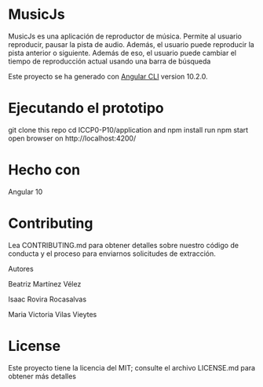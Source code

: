 # MusicJs

MusicJs es una aplicación de reproductor de música. Permite al usuario reproducir, pausar la pista de audio. Además, el usuario puede reproducir la pista anterior o siguiente. Además de eso, el usuario puede cambiar el tiempo de reproducción actual usando una barra de búsqueda

Este  proyecto se ha generado con  [Angular CLI](https://github.com/angular/angular-cli) version 10.2.0.

# Ejecutando el prototipo

git clone this repo
cd ICCP0-P10/application and npm install
run npm start
open browser on http://localhost:4200/

# Hecho con 

Angular 10

# Contributing

Lea CONTRIBUTING.md para obtener detalles sobre nuestro código de conducta y el proceso para enviarnos solicitudes de extracción.

Autores

Beatriz Martínez Vélez

Isaac Rovira Rocasalvas

Maria Victoria Vilas Vieytes

# License

Este proyecto tiene la licencia del MIT; consulte el archivo LICENSE.md para obtener más detalles
